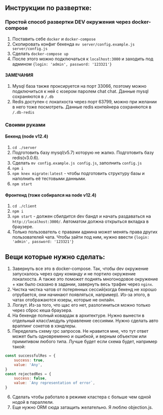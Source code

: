 ## Инструкции по развертке:

### Простой способ развертки DEV окружения через docker-compose

1. Поставить себе `docker` и `docker-compose`
2. Скопировать конфиг бекенда `mv server/config.example.js server/config.js`
3. Сделать `docker-compose up`
4. После этого можно подключаться к `localhost:3000` и заходить под админом `{login: 'admin', password: '123321'}`

#### ЗАМЕЧАНИЯ

1. Mysql база также проксируется на порт 33066, поэтому можно подключиться к ней с юзером паролем chat chat. Данные mysql сохраняются в `/.db`
2. Redis доступен с локалхоста через порт 63799, можно при желании в него тоже посмотреть. Данные redis контейнера сохраняются в `/.db-redis`

### Своими руками

#### Бекенд (node v12.4)

1. `cd ./server`
2. Подготовить базу mysql(v5.7) которую не жалко. Подготовить базу redis(v3.0.6).
3. Сделать `mv config.example.js config.js`, заполнить `config.js`
4. `npm i`
5. `npm knex migrate:latest` - чтобы подготовить структуру базы и наполнить её тестовыми данными.
6. `npm start`

#### Фронтенд (тоже собирался на node v12.4)

1. `cd ./client`
2. `npm i`
3. `npm start` - должен сбилдится dev бандл и начать раздаваться на `http://localhost:3000/`. Автоматом должна открыться вкладка в браузере.
4. Только пользователь с правами админа может менять права других пользователей чата. Чтобы зайти под ним, нужно ввести `{login: 'admin', password: '123321'}`

## Вещи которые нужно сделать:

1. Завернуть все это в docker-compose. Так, чтобы dev окружение запускалось через одну команду и не портило окружение локалхоста. А также это поможет поднять многонодовое окружение + как было сказано в задании, завернуть весь трафик через `nginx`.
2. Чистка чистка чатов от потерянных сессий(когда бекенд не хорошо отрубается, они начинают появляться, например). Из-за этого, в чатах отображаются юзеры, которые не онлайн.
3. Логаут. Из-за того, что щас его нет, разлогиниться можно только через сброс кеша браузера.
4. На бекенде полный ковардак в архитектуре. Нужно вынести в отдельный класс\модуль управление сессиями. Нужно сделать авто враппинг сокетов в хэндлеры.
5. Переделать схему rpc запросов. Не нравится мне, что тут ответ может быть одновременно и ошибкой, и верным объектом или примитивом любого типа. Лучше будет если схема будет, например такой:

```js
const successfulRes = {
    success: true,
    value: 'Any',
}
const rejectedRes = {
    success: false,
    value: `Any representation of error`,
}
```

6. Сделать чтобы работало в режиме кластера с больше чем одной нодой в параллели.
7. Еще нужно ORM сюда затащить желательно. Я люблю objection.js.
